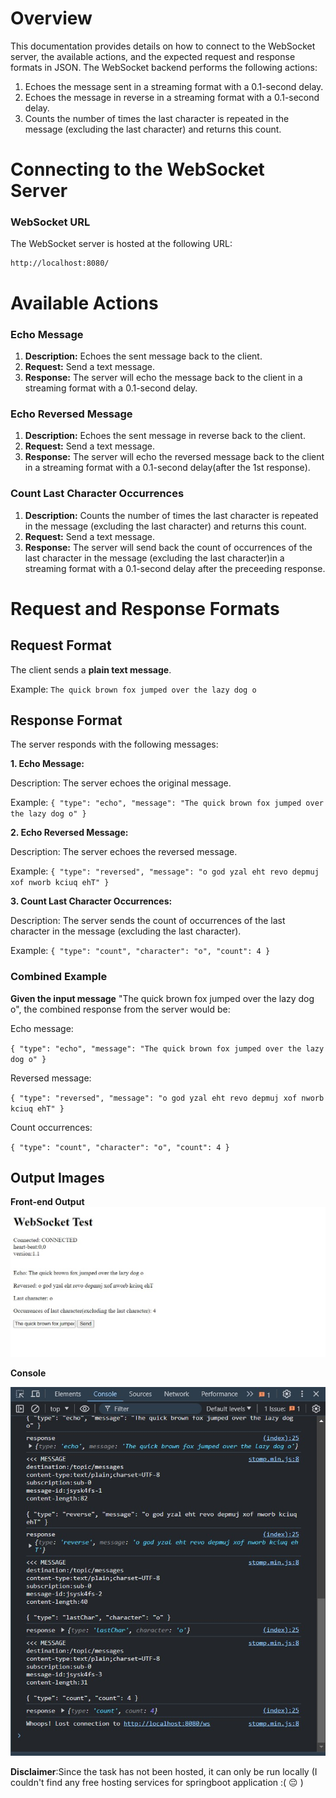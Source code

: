 # Overview 

This documentation provides details on how to connect to the WebSocket server, the available actions, and the expected request and response formats in JSON. The WebSocket backend performs the following actions:

1. Echoes the message sent in a streaming format with a 0.1-second delay.
2. Echoes the message in reverse in a streaming format with a 0.1-second delay.
3. Counts the number of times the last character is repeated in the message (excluding the last character) and returns this count.

# Connecting to the WebSocket Server
### WebSocket URL
The WebSocket server is hosted at the following URL:
```
http://localhost:8080/
```

# Available Actions
### Echo Message

1. **Description:** Echoes the sent message back to the client.
2. **Request:** Send a text message.
3. **Response:** The server will echo the message back to the client in a streaming format with a 0.1-second delay.

### Echo Reversed Message

1. **Description:** Echoes the sent message in reverse back to the client.
2. **Request:** Send a text message.
3. **Response:** The server will echo the reversed message back to the client in a streaming format with a 0.1-second delay(after the 1st response).

### Count Last Character Occurrences

1. **Description:** Counts the number of times the last character is repeated in the message (excluding the last character) and returns this count.
2. **Request:** Send a text message.
3. **Response:** The server will send back the count of occurrences of the last character in the message (excluding the last character)in a streaming format with a 0.1-second delay after the preceeding response.

# Request and Response Formats

## Request Format

The client sends a **plain text message**. 

Example:
``
The quick brown fox jumped over the lazy dog o
``

## Response Format

The server responds with the following messages:

**1. Echo Message:**

Description: The server echoes the original message.

Example:
``
{
    "type": "echo",
    "message": "The quick brown fox jumped over the lazy dog o"
}
``


**2. Echo Reversed Message:**

Description: The server echoes the reversed message.

Example:
``
{
    "type": "reversed",
    "message": "o god yzal eht revo depmuj xof nworb kciuq ehT"
}
``


**3. Count Last Character Occurrences:**

Description: The server sends the count of occurrences of the last character in the message (excluding the last character).

Example:
``
{
    "type": "count",
    "character": "o",
    "count": 4
}
``


### **Combined Example**

**Given the input message** "The quick brown fox jumped over the lazy dog o", the combined response from the server would be:

Echo message:

``
{
    "type": "echo",
    "message": "The quick brown fox jumped over the lazy dog o"
}
``

Reversed message:

``
{
    "type": "reversed",
    "message": "o god yzal eht revo depmuj xof nworb kciuq ehT"
}
``

Count occurrences:

``
{
    "type": "count",
    "character": "o",
    "count": 4
}
``

## Output Images

**Front-end Output**
![alt frontend output](ChatStream/frontend_output.jpg)

**Console**

![alt console](ChatStream/console.jpg)

**Disclaimer**:Since the task has not been hosted, it can only be run locally (I couldn't find any free hosting services for springboot application :( :pensive: )
